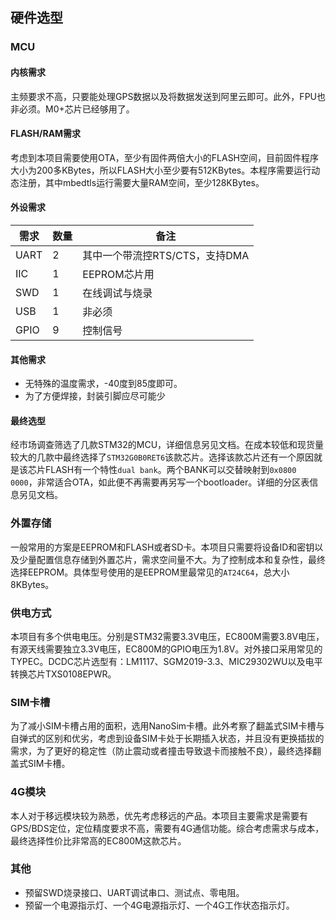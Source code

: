 ## 硬件选型

### MCU

#### 内核需求

主频要求不高，只要能处理GPS数据以及将数据发送到阿里云即可。此外，FPU也非必须。M0+芯片已经够用了。

#### FLASH/RAM需求

考虑到本项目需要使用OTA，至少有固件两倍大小的FLASH空间，目前固件程序大小为200多KBytes，所以FLASH大小至少要有512KBytes。本程序需要运行动态注册，其中mbedtls运行需要大量RAM空间，至少128KBytes。

#### 外设需求

| 需求 | 数量 | 备注                           |
| ---- | ---- | ------------------------------ |
| UART | 2    | 其中一个带流控RTS/CTS，支持DMA |
| IIC  | 1    | EEPROM芯片用                   |
| SWD  | 1    | 在线调试与烧录                 |
| USB  | 1    | 非必须                         |
| GPIO | 9    | 控制信号                       |

#### 其他需求

- 无特殊的温度需求，-40度到85度即可。
- 为了方便焊接，封装引脚应尽可能少

#### 最终选型

经市场调查筛选了几款STM32的MCU，详细信息另见文档。在成本较低和现货量较大的几款中最终选择了`STM32G0B0RET6`该款芯片。选择该款芯片还有一个原因就是该芯片FLASH有一个特性`dual bank`。两个BANK可以交替映射到`0x0800 0000`，非常适合OTA，如此便不再需要再另写一个bootloader。详细的分区表信息另见文档。

### 外置存储

一般常用的方案是EEPROM和FLASH或者SD卡。本项目只需要将设备ID和密钥以及少量配置信息存储到外置芯片，需求空间量不大。为了控制成本和复杂性，最终选择EEPROM。具体型号使用的是EEPROM里最常见的`AT24C64`，总大小8KBytes。

### 供电方式

本项目有多个供电电压。分别是STM32需要3.3V电压，EC800M需要3.8V电压，有源天线需要独立3.3V电压，EC800M的GPIO电压为1.8V。对外接口采用常见的TYPEC。DCDC芯片选型有：LM1117、SGM2019-3.3、MIC29302WU以及电平转换芯片TXS0108EPWR。

### SIM卡槽

为了减小SIM卡槽占用的面积，选用NanoSim卡槽。此外考察了翻盖式SIM卡槽与自弹式的区别和优劣，考虑到设备SIM卡处于长期插入状态，并且没有更换插拔的需求，为了更好的稳定性（防止震动或者撞击导致退卡而接触不良），最终选择翻盖式SIM卡槽。

### 4G模块

本人对于移远模块较为熟悉，优先考虑移远的产品。本项目主要需求是需要有GPS/BDS定位，定位精度要求不高，需要有4G通信功能。综合考虑需求与成本，最终选择性价比非常高的EC800M这款芯片。

### 其他

- 预留SWD烧录接口、UART调试串口、测试点、零电阻。
- 预留一个电源指示灯、一个4G电源指示灯、一个4G工作状态指示灯。